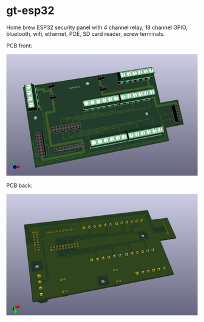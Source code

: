 # gt-esp32
Home brew ESP32 security panel with 4 channel relay, 18 channel GPIO, bluetooth, wifi, ethernet, POE, SD card reader, screw terminals.

PCB front:

![PCB front](files/pcb2.1-f.jpg?raw=true "Front")

PCB back:

![PCB back](files/pcb2.1-b.jpg?raw=true "Back")
